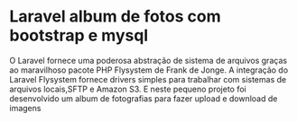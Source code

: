 # Laravel album de fotos com bootstrap e mysql
 O Laravel fornece uma poderosa abstração de sistema de arquivos graças ao maravilhoso pacote PHP Flysystem de Frank de Jonge. A integração do Laravel Flysystem fornece drivers simples para trabalhar com sistemas de arquivos locais,SFTP e Amazon S3.  E neste pequeno projeto foi desenvolvido um album de fotografias para fazer upload e download de imagens
